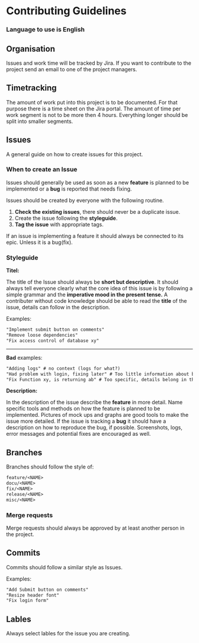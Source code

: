# Contributing Guidelines


### Language to use is English

## Organisation

Issues and work time will be tracked by Jira.
If you want to contribute to the project send an email to one of the project managers.

## Timetracking

The amount of work put into this project is to be documented. For that purpose there is a time sheet on the Jira portal.
The amount of time per work segment is not to be more then 4 hours. Everything longer should be split into smaller segments.

## Issues

A general guide on how to create issues for this project.

### When to create an Issue

Issues should generally be used as soon as a new **feature** is planned to be implemented or a **bug** is reported that needs fixing.

Issues should be created by everyone with the following routine.

1. **Check the existing issues**, there should never be a duplicate issue.
2. Create the issue following the **styleguide**.
3. **Tag the issue** with appropriate tags.

If an issue is implementing a feature it should always be connected to its epic. Unless it is a bug(fix).

### Styleguide

**Titel:**

The title of the Issue should always be **short but descriptive**.
It should always tell everyone clearly what the core idea of this issue is by following a simple grammar and the **imperative mood in the present tense.** A contributer without code knowledge should be able to read the **title** of the issue, details can follow in the description.

 Examples:

```txt
"Implement submit button on comments"
"Remove loose dependencies"
"Fix access control of database xy"
```
---

**Bad** examples:

```txt
"Adding logs" # no context (logs for what?)
"Had problem with login, fixing later" # Too little information about bug
"Fix Function xy, is returning ab" # Too specific, details belong in the description
```

**Description:**

In the description of the issue describe the **feature** in more detail. Name specific tools and methods on how the feature is planned to be implemented. Pictures of mock ups and graphs are good tools to make the issue more detailed.
If the issue is tracking a **bug** it should have a description on how to reproduce the bug, if possible. Screenshots, logs, error messages and potential fixes are encouraged as well.

## Branches

Branches should follow the style of:

~~~txt
feature/<NAME>
docu/<NAME>
fix/<NAME>
release/<NAME>
misc/<NAME>
~~~

### Merge requests

Merge requests should always be approved by at least another person in the project.

## Commits

Commits should follow a similar style as Issues.

Examples:

~~~txt
"Add Submit button on comments"
"Resize header font"
"Fix login form"
~~~

## Lables

Always select lables for the issue you are creating. 
